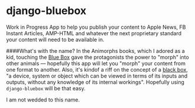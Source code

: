 # django-bluebox
Work in Progress App to help you publish your content to Apple News, FB Instant Articles, AMP-HTML and whatever the next proprietary standard your content will need to be available in.

####What's with the name?
In the Animorphs books, which I adored as a kid, touching the [Blue Box](http://animorphs.wikia.com/wiki/Escafil_device) gave the protagonists the power to "morph" into other animals — hopefully this app will let you "morph" your content from one format to another. Also, it's kindof a riff on the concept of a [black box](https://en.wikipedia.org/wiki/Black_box), "a device, system or object which can be viewed in terms of its inputs and outputs, without any knowledge of its internal workings". Hopefully using `django-bluebox` will be that easy.

I am not wedded to this name.
